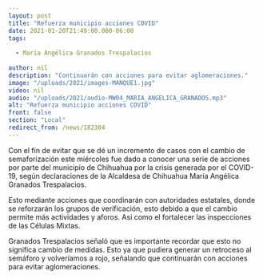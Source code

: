 ```yaml
---
layout: post
title: "Refuerza municipio acciones COVID"
date: 2021-01-20T21:49:00.000-06:00
tags:
  
  - María Angélica Granados Trespalacios
  
author: nil
description: "Continuarán con acciones para evitar aglomeraciones."
image: "/uploads/2021/images-MANQUE1.jpg"
video: nil
audio: "/uploads/2021/audio-MW04_MARIA_ANGELICA_GRANADOS.mp3"
alt: "Refuerza municipio acciones COVID"
front: false
section: "Local"
redirect_from: /news/182304
---
```


Con el fin de evitar que se dé un incremento de casos con el cambio de semaforización este miércoles fue dado a conocer una serie de acciones por parte del municipio de Chihuahua por la crisis generada por el COVID-19, según declaraciones de la Alcaldesa de Chihuahua María Angélica Granados Trespalacios.

Esto mediante acciones que coordinarán con autoridades estatales, donde se reforzarán los grupos de verificación, esto debido a que el cambio permite más actividades y aforos. Así como el fortalecer las inspecciones de las Células Mixtas.

Granados Trespalacios señaló que es importante recordar que esto no significa cambio de medidas. Esto ya que pudiera generar un retroceso al semáforo y volveríamos a rojo, señalando que continuarán con acciones para evitar aglomeraciones.